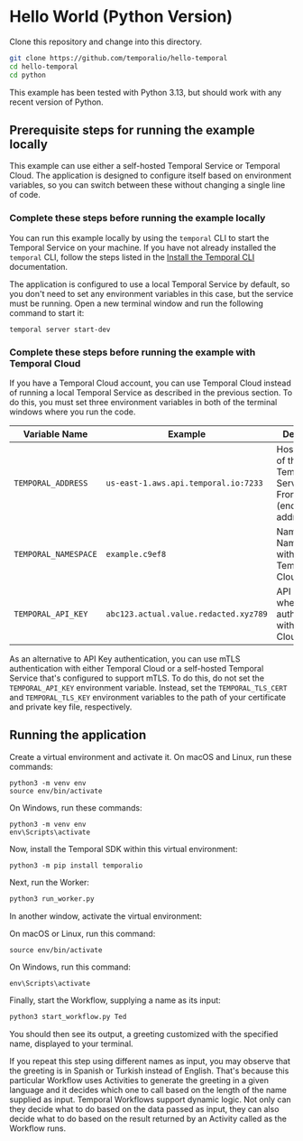 # Hello World (Python Version)

Clone this repository and change into this directory.

```bash
git clone https://github.com/temporalio/hello-temporal
cd hello-temporal
cd python
```

This example has been tested with Python 3.13, but should work
with any recent version of Python.

## Prerequisite steps for running the example locally

This example can use either a self-hosted Temporal Service or
Temporal Cloud. The application is designed to configure itself
based on environment variables, so you can switch between these
without changing a single line of code. 

### Complete these steps before running the example locally

You can run this example locally by using the `temporal` CLI
to start the Temporal Service on your machine. If you have not
already installed the `temporal` CLI, follow the steps listed in
the [Install the Temporal CLI](https://docs.temporal.io/cli#install)
documentation.

The application is configured to use a local Temporal Service by 
default, so you don't need to set any environment variables in
this case, but the service must be running. Open a new terminal 
window and run the following command to start it:

```
temporal server start-dev
```

### Complete these steps before running the example with Temporal Cloud

If you have a Temporal Cloud account, you can use Temporal Cloud
instead of running a local Temporal Service as described in the 
previous section. To do this, you must set three environment variables
in both of the terminal windows where you run the code.

| Variable Name          | Example                               | Description
|------------------------|---------------------------------------|-------------------
| `TEMPORAL_ADDRESS`     | `us-east-1.aws.api.temporal.io:7233`  | Hostname:Port of the Temporal Service Frontend (endpoint) address
| `TEMPORAL_NAMESPACE`   | `example.c9ef8`                       | Name of the Namespace within Temporal Cloud
| `TEMPORAL_API_KEY`     | `abc123.actual.value.redacted.xyz789` | API key to use when authenticating with Temporal Cloud


As an alternative to API Key authentication, you can use mTLS authentication
with either Temporal Cloud or a self-hosted Temporal Service that's configured
to support mTLS. To do this, do not set the `TEMPORAL_API_KEY` environment
variable. Instead, set the `TEMPORAL_TLS_CERT` and `TEMPORAL_TLS_KEY`
environment variables to the path of your certificate and private key file,
respectively.


## Running the application

Create a virtual environment and activate it. On macOS and Linux, run 
these commands:

```
python3 -m venv env
source env/bin/activate
```

On Windows, run these commands:

```
python3 -m venv env
env\Scripts\activate
```

Now, install the Temporal SDK within this virtual environment:

```
python3 -m pip install temporalio
```



Next, run the Worker:


```bash
python3 run_worker.py
```


In another window, activate the virtual environment:

On macOS or Linux, run this command:

```
source env/bin/activate
```

On Windows, run this command:

```
env\Scripts\activate
```

Finally, start the Workflow, supplying a name as its input:

```bash
python3 start_workflow.py Ted
```

You should then see its output, a greeting customized with the
specified name, displayed to your terminal. 

If you repeat this step using different names as input, you may
observe that the greeting is in Spanish or Turkish instead of
English. That's because this particular Workflow uses Activities
to generate the greeting in a given language and it decides which
one to call based on the length of the name supplied as input.
Temporal Workflows support dynamic logic. Not only can they decide
what to do based on the data passed as input, they can also decide
what to do based on the result returned by an Activity called as
the Workflow runs.
